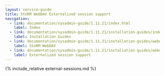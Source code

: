 ```yaml
---
layout: service-guide
title: StoRM WebDAV Externalized session support 
navigation:
  - link: documentation/sysadmin-guide/1.11.21/index.html
    label: Index
  - link: documentation/sysadmin-guide/1.11.21/installation-guides/index.html
    label: Installation Guides
  - link: documentation/sysadmin-guide/1.11.21/installation-guides/webdav/index.html
    label: StoRM WebDAV
  - link: documentation/sysadmin-guide/1.11.21/installation-guides/webdav/external-sessions/index.html
    label: Externalized session support
---
```


{% include_relative external-sessions.md %}